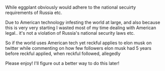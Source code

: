 While eggplant obviously would adhere to the national secuirty requirements of Russia etc.

Due to American technology infesting the world at large, and also because this is very very starting I wasted most of my time dealing with American legal.. it's not a violation of Russia's national security laws etc.

So if the world uses American tech yet reckful applies to elon musk on twitter while commenting on how few followers elon musk had 5 years before reckful applied, when reckful followed, allegedly

Please enjoy! I'll figure out a better way to do this later!